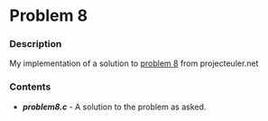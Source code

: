 # Problem 8

### Description
My implementation of a solution to [problem 8](https://projecteuler.net/problem=8) from projecteuler.net

### Contents
* ***problem8.c*** - A solution to the problem as asked.